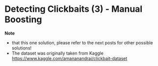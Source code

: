 # Detecting Clickbaits (3) - Manual Boosting








**Note** 
- that this one solution, please refer to the next posts for other 
possible solutions!
- The dataset was originally taken from Kaggle https://www.kaggle.com/amananandrai/clickbait-dataset 
